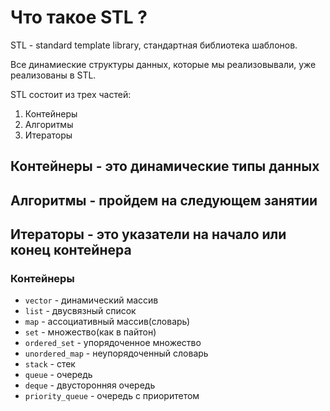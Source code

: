 # Что такое STL ? 

STL - standard template library, стандартная библиотека шаблонов.

Все динамиеские структуры данных, которые мы реализовывали, уже реализованы в STL.

STL состоит из трех частей:
1. Контейнеры
2. Алгоритмы
3. Итераторы

## Контейнеры - это динамические типы данных
## Алгоритмы - пройдем на следующем занятии
## Итераторы - это указатели на начало или конец контейнера

### Контейнеры
* `vector` - динамический массив
* `list` - двусвязный список
* `map` - ассоциативный массив(словарь)
* `set` - множество(как в пайтон)
* `ordered_set` - упорядоченное множество
* `unordered_map` - неупорядоченный словарь
* `stack` - стек
* `queue` - очередь
* `deque` - двусторонняя очередь
* `priority_queue` - очередь с приоритетом
